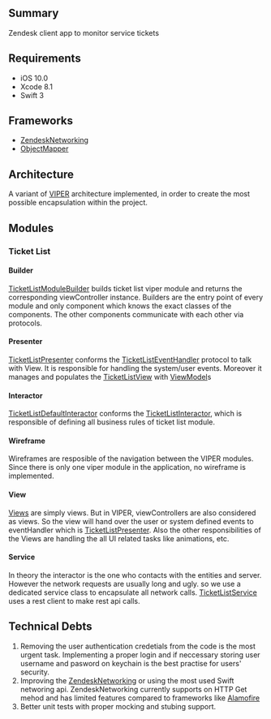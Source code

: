 ## Summary

Zendesk client app to monitor service tickets

## Requirements

- iOS 10.0
- Xcode 8.1
- Swift 3

## Frameworks

- [ZendeskNetworking](https://github.com/ismailbozkurt77/ZendeskNetworking)
- [ObjectMapper](https://github.com/Hearst-DD/ObjectMapper)


## Architecture 

A variant of [VIPER](https://www.objc.io/issues/13-architecture/viper/) architecture implemented, in order to create the most possible encapsulation within the project.

## Modules

### Ticket List
#### Builder
[TicketListModuleBuilder](https://github.com/ismailbozkurt77/ZendeskClient/blob/master/ZendeskExercise/Modules/TicketList/TicketListModuleBuilder.swift) builds ticket list viper module and returns the corresponding viewController instance. Builders are the entry point of every module and only component which knows the exact classes of the components. The other components communicate with each other via protocols.
#### Presenter
[TicketListPresenter](https://github.com/ismailbozkurt77/ZendeskClient/blob/master/ZendeskExercise/Modules/TicketList/Presenter/TicketListPresenter.swift) conforms the [TicketListEventHandler](https://github.com/ismailbozkurt77/ZendeskClient/blob/master/ZendeskExercise/Modules/TicketList/Presenter/TicketListEventHandler.swift) protocol to talk with View. It is responsible for handling the system/user events. Moreover it manages and populates the [TicketListView](https://github.com/ismailbozkurt77/ZendeskClient/blob/master/ZendeskExercise/Modules/TicketList/View/TicketListView.swift) with [ViewModel](https://github.com/ismailbozkurt77/ZendeskClient/blob/master/ZendeskExercise/Modules/TicketList/View/TicketViewModel.swift)s
#### Interactor
[TicketListDefaultInteractor](https://github.com/ismailbozkurt77/ZendeskClient/blob/master/ZendeskExercise/Modules/TicketList/Interactor/TicketListDefaultInteractor.swift) conforms the [TicketListInteractor](https://github.com/ismailbozkurt77/ZendeskClient/blob/master/ZendeskExercise/Modules/TicketList/Interactor/TicketListInteractor.swift), which is responsible of defining all business rules of ticket list module.
#### Wireframe
Wireframes are resposible of the navigation between the VIPER modules. Since there is only one viper module in the application, no wireframe is implemented.
#### View
[Views](https://github.com/ismailbozkurt77/ZendeskClient/tree/master/ZendeskExercise/Modules/TicketList/View) are simply views. But in VIPER, viewControllers are also considered as views. So the view will hand over the user or system defined events to eventHandler which is [TicketListPresenter](https://github.com/ismailbozkurt77/ZendeskClient/blob/master/ZendeskExercise/Modules/TicketList/Presenter/TicketListPresenter.swift). Also the other responsibilities of the Views are handling the all UI related tasks like animations, etc.
#### Service
In theory the interactor is the one who contacts with the entities and server. However the network requests are usually long and ugly. so we use a dedicated service class to encapsulate all network calls. [TicketListService](https://github.com/ismailbozkurt77/ZendeskClient/tree/master/ZendeskExercise/Services/Ticket) uses a rest client to make rest api calls.

## Technical Debts
1. Removing the user authentication credetials from the code is the most urgent task. Implementing a proper login and if neccessary storing user username and pasword on keychain is the best practise for users' security.
1. Improving the [ZendeskNetworking](https://github.com/ismailbozkurt77/ZendeskNetworking) or using the most used Swift networing api. ZendeskNetworking currently supports on HTTP Get mehod and has limited features compared to frameworks like [Alamofire](https://github.com/Alamofire/Alamofire)
1. Better unit tests with proper mocking and stubing support.
